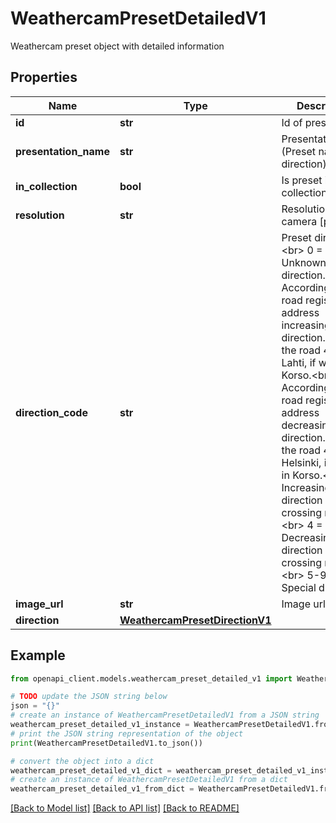 # WeathercamPresetDetailedV1

Weathercam preset object with detailed information

## Properties

Name | Type | Description | Notes
------------ | ------------- | ------------- | -------------
**id** | **str** | Id of preset | [optional] 
**presentation_name** | **str** | PresentationName (Preset name 1, direction) | [optional] 
**in_collection** | **bool** | Is preset in collection | [optional] 
**resolution** | **str** | Resolution of camera [px x px] | [optional] 
**direction_code** | **str** | Preset direction:&lt;br&gt; 0 &#x3D; Unknown direction.&lt;br&gt; 1 &#x3D; According to the road register address increasing direction. I.e. on the road 4 to Lahti, if we are in Korso.&lt;br&gt; 2 &#x3D; According to the road register address decreasing direction. I.e. on the road 4 to Helsinki, if we are in Korso.&lt;br&gt; 3 &#x3D; Increasing direction of the crossing road.&lt;br&gt; 4 &#x3D; Decreasing direction of the crossing road.&lt;br&gt; 5-99 &#x3D; Special directions | 
**image_url** | **str** | Image url | [optional] 
**direction** | [**WeathercamPresetDirectionV1**](WeathercamPresetDirectionV1.md) |  | 

## Example

```python
from openapi_client.models.weathercam_preset_detailed_v1 import WeathercamPresetDetailedV1

# TODO update the JSON string below
json = "{}"
# create an instance of WeathercamPresetDetailedV1 from a JSON string
weathercam_preset_detailed_v1_instance = WeathercamPresetDetailedV1.from_json(json)
# print the JSON string representation of the object
print(WeathercamPresetDetailedV1.to_json())

# convert the object into a dict
weathercam_preset_detailed_v1_dict = weathercam_preset_detailed_v1_instance.to_dict()
# create an instance of WeathercamPresetDetailedV1 from a dict
weathercam_preset_detailed_v1_from_dict = WeathercamPresetDetailedV1.from_dict(weathercam_preset_detailed_v1_dict)
```
[[Back to Model list]](../README.md#documentation-for-models) [[Back to API list]](../README.md#documentation-for-api-endpoints) [[Back to README]](../README.md)


